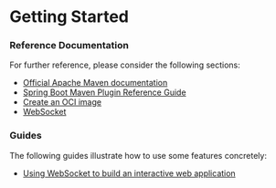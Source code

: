 # Getting Started

### Reference Documentation
For further reference, please consider the following sections:

* [Official Apache Maven documentation](https://maven.apache.org/guides/index.html)
* [Spring Boot Maven Plugin Reference Guide](https://docs.spring.io/spring-boot/docs/3.2.6-SNAPSHOT/maven-plugin/reference/html/)
* [Create an OCI image](https://docs.spring.io/spring-boot/docs/3.2.6-SNAPSHOT/maven-plugin/reference/html/#build-image)
* [WebSocket](https://docs.spring.io/spring-boot/docs/3.2.6-SNAPSHOT/reference/htmlsingle/index.html#messaging.websockets)

### Guides
The following guides illustrate how to use some features concretely:

* [Using WebSocket to build an interactive web application](https://spring.io/guides/gs/messaging-stomp-websocket/)

